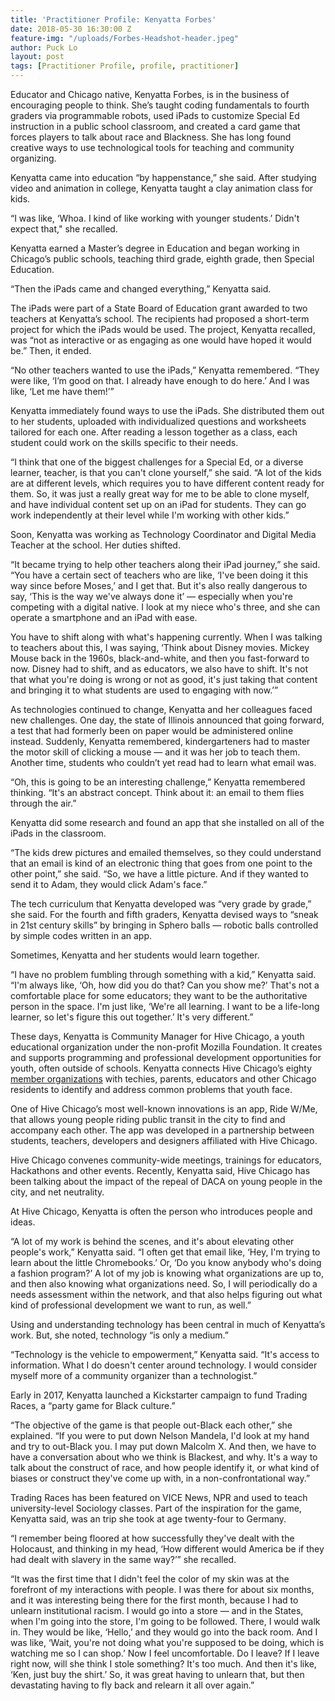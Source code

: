 ```yaml
---
title: 'Practitioner Profile: Kenyatta Forbes'
date: 2018-05-30 16:30:00 Z
feature-img: "/uploads/Forbes-Headshot-header.jpeg"
author: Puck Lo
layout: post
tags: [Practitioner Profile, profile, practitioner]
---
```


Educator and Chicago native, Kenyatta Forbes, is in the business of encouraging people to think. She’s taught coding fundamentals to fourth graders via programmable robots, used iPads to customize Special Ed instruction in a public school classroom, and created a card game that forces players to talk about race and Blackness. She has long found creative ways to use technological tools for teaching and community organizing. 

Kenyatta came into education “by happenstance,” she said. After studying video and animation in college, Kenyatta taught a clay animation class for kids.

“I was like, ‘Whoa. I kind of like working with younger students.’ Didn't expect that," she recalled. 

Kenyatta earned a Master’s degree in Education and began working in Chicago’s public schools, teaching third grade, eighth grade, then Special Education.

“Then the iPads came and changed everything,” Kenyatta said.

The iPads were part of a State Board of Education grant awarded to two teachers at Kenyatta’s school. The recipients had proposed a short-term project for which the iPads would be used. The project, Kenyatta recalled, was “not as interactive or as engaging as one would have hoped it would be.” Then, it ended.

“No other teachers wanted to use the iPads,” Kenyatta remembered. “They were like, ‘I’m good on that. I already have enough to do here.’ And I was like, ‘Let me have them!’”

Kenyatta immediately found ways to use the iPads. She distributed them out to her students, uploaded with individualized questions and worksheets tailored for each one. After reading a lesson together as a class, each student could work on the skills specific to their needs.

“I think that one of the biggest challenges for a Special Ed, or a diverse learner, teacher, is that you can't clone yourself,” she said. “A lot of the kids are at different levels, which requires you to have different content ready for them. So, it was just a really great way for me to be able to clone myself, and have individual content set up on an iPad for students. They can go work independently at their level while I'm working with other kids.”

Soon, Kenyatta was working as Technology Coordinator and Digital Media Teacher at the school. Her duties shifted.

“It became trying to help other teachers along their iPad journey,” she said. “You have a certain sect of teachers who are like, ‘I've been doing it this way since before Moses,’ and I get that. But it's also really dangerous to say, ‘This is the way we've always done it’ — especially when you're competing with a digital native. I look at my niece who's three, and she can operate a smartphone and an iPad with ease. 

You have to shift along with what's happening currently. When I was talking to teachers about this, I was saying, ‘Think about Disney movies. Mickey Mouse back in the 1960s, black-and-white, and then you fast-forward to now. Disney had to shift, and as educators, we also have to shift. It's not that what you're doing is wrong or not as good, it's just taking that content and bringing it to what students are used to engaging with now.’”

As technologies continued to change, Kenyatta and her colleagues faced new challenges. One day, the state of Illinois announced that going forward, a test that had formerly been on paper would be administered online instead. Suddenly, Kenyatta remembered, kindergarteners had to master the motor skill of clicking a mouse — and it was her job to teach them. Another time, students who couldn’t yet read had to learn what email was.

“Oh, this is going to be an interesting challenge,” Kenyatta remembered thinking. “It's an abstract concept. Think about it: an email to them flies through the air.”

Kenyatta did some research and found an app that she installed on all of the iPads in the classroom.

“The kids drew pictures and emailed themselves, so they could understand that an email is kind of an electronic thing that goes from one point to the other point,” she said. “So, we have a little picture. And if they wanted to send it to Adam, they would click Adam's face.”

The tech curriculum that Kenyatta developed was “very grade by grade,” she said. For the fourth and fifth graders, Kenyatta devised ways to “sneak in 21st century skills” by bringing in Sphero balls — robotic balls controlled by simple codes written in an app. 

Sometimes, Kenyatta and her students would learn together.

“I have no problem fumbling through something with a kid,” Kenyatta said. “I'm always like, ‘Oh, how did you do that? Can you show me?’ That's not a comfortable place for some educators; they want to be the authoritative person in the space. I'm just like, ‘We're all learning. I want to be a life-long learner, so let's figure this out together.’ It's very different.”

These days, Kenyatta is Community Manager for Hive Chicago, a youth educational organization under the non-profit Mozilla Foundation. It creates and supports programming and professional development opportunities for youth, often outside of schools. Kenyatta connects Hive Chicago’s eighty [member organizations](https://hivechicago.org/gohivechi/members/#memberlist) with techies, parents, educators and other Chicago residents to identify and address common problems that youth face. 

One of Hive Chicago’s most well-known innovations is an app, Ride W/Me, that allows young people riding public transit in the city to find and accompany each other. The app was developed in a partnership between students, teachers, developers and designers affiliated with Hive Chicago.

Hive Chicago convenes community-wide meetings, trainings for educators, Hackathons and other events. Recently, Kenyatta said, Hive Chicago has been talking about the impact of the repeal of DACA on young people in the city, and net neutrality. 

At Hive Chicago, Kenyatta is often the person who introduces people and ideas. 

“A lot of my work is behind the scenes, and it's about elevating other people's work,” Kenyatta said. “I often get that email like, ‘Hey, I'm trying to learn about the little Chromebooks.’ Or, ‘Do you know anybody who's doing a fashion program?’ A lot of my job is knowing what organizations are up to, and then also knowing what organizations need. So, I will periodically do a needs assessment within the network, and that also helps figuring out what kind of professional development we want to run, as well.”

Using and understanding technology has been central in much of Kenyatta’s work. But, she noted, technology “is only a medium.”

“Technology is the vehicle to empowerment,” Kenyatta said. “It's access to information. What I do doesn't center around technology. I would consider myself more of a community organizer than a technologist.”

Early in 2017, Kenyatta launched a Kickstarter campaign to fund Trading Races, a “party game for Black culture.”

“The objective of the game is that people out-Black each other,” she explained. “If you were to put down Nelson Mandela, I'd look at my hand and try to out-Black you. I may put down Malcolm X. And then, we have to have a conversation about who we think is Blackest, and why. It's a way to talk about the construct of race, and how people identify it, or what kind of biases or construct they've come up with, in a non-confrontational way.” 

Trading Races has been featured on VICE News, NPR and used to teach university-level Sociology classes. Part of the inspiration for the game, Kenyatta said, was an trip she took at age twenty-four to Germany. 

“I remember being floored at how successfully they've dealt with the Holocaust, and thinking in my head, ‘How different would America be if they had dealt with slavery in the same way?’” she recalled. 

“It was the first time that I didn't feel the color of my skin was at the forefront of my interactions with people. I was there for about six months, and it was interesting being there for the first month, because I had to unlearn institutional racism. I would go into a store — and in the States, when I'm going into the store, I'm going to be followed. There, I would walk in. They would be like, ‘Hello,’ and they would go into the back room. And I was like, ‘Wait, you're not doing what you're supposed to be doing, which is watching me so I can shop.’ Now I feel uncomfortable. Do I leave? If I leave right now, will she think I stole something? It's too much. And then it's like, ‘Ken, just buy the shirt.’ So, it was great having to unlearn that, but then devastating having to fly back and relearn it all over again.”